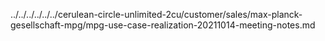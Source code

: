 ../../../../../../cerulean-circle-unlimited-2cu/customer/sales/max-planck-gesellschaft-mpg/mpg-use-case-realization-20211014-meeting-notes.md